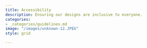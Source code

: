 ```yaml
---
title: Accessibility
description: Ensuring our designs are inclusive to everyone.
categories:
- _categories/guidelines.md
image: "/images/unknown-12.JPEG"
style: grid

---
```

